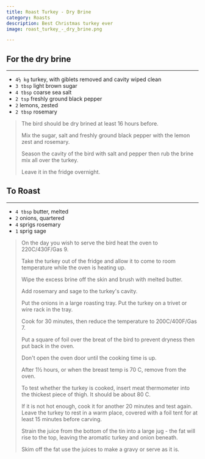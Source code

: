 ```yaml
---
title: Roast Turkey - Dry Brine 
category: Roasts
description: Best Christmas turkey ever
image: roast_turkey_-_dry_brine.png

--- 
```


## For the dry brine 

---

* `4½ kg` turkey, with giblets removed and cavity wiped clean
* `3 tbsp` light brown sugar
* `4 tbsp` coarse sea salt
* `2 tsp` freshly ground black pepper
* `2` lemons, zested
* `2 tbsp` rosemary

> The bird should be dry brined at least 16 hours before.
>
> Mix the sugar, salt and freshly ground black pepper with the lemon zest and rosemary.
>
> Season the cavity of the bird with salt and pepper then rub the brine mix all over the turkey.
>
> Leave it in the fridge overnight.

## To Roast

---

* `4 tbsp` butter, melted
* `2` onions, quartered
* `4` sprigs rosemary
* `1` sprig sage
 
> On the day you wish to serve the bird heat the oven to 220C/430F/Gas 9.
>
> Take the turkey out of the fridge and allow it to come to room temperature while the oven is heating up.
>
> Wipe the excess brine off the skin and brush with melted butter.
>
> Add rosemary and sage to the turkey's cavity.
>
> Put the onions in a large roasting tray. Put the turkey on a trivet or wire rack in the tray.
>
> Cook for 30 minutes, then reduce the temperature to 200C/400F/Gas 7.
>
> Put a square of foil over the breat of the bird to prevent dryness then put back in the oven.
>
> Don't open the oven door until the cooking time is up.
>
> After 1½ hours, or when the breast temp is 70 C, remove from the oven.
>
> To test whether the turkey is cooked, insert meat thermometer into the thickest piece of thigh. It should be about 80 C.
>
> If it is not hot enough, cook it for another 20 minutes and test again. Leave the turkey to rest in a warm place, covered with a foil tent for at least 15 minutes before carving.
>
> Strain the juice from the bottom of the tin into a large jug - the fat will rise to the top, leaving the aromatic turkey and onion beneath.
>
> Skim off the fat use the juices to make a gravy or serve as it is.

